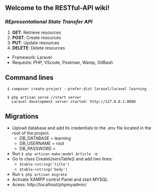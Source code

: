 ##  **Welcome to the RESTful-API wiki!**

### *REpresentational State Transfer API*
 1. **GET**: Retrieve resources
 1. **POST**: Create resources
 1. **PUT**: Update resources
 1. **DELETE**: Delete resources

* Framework: Laravel 
* Requests: PHP, VScode, Postman, Wamp, GitBash 

## Command lines
   <pre><code> $ composer create-project --prefer-dist laravel/laravel learning </code></pre>
   <pre><code> $ php artisan serve //start server
   Laravel development server started: http://127.0.0.1:8000 </code></pre>
## Migrations
* Upload database and add its credentials to the .env file located in the root of the project.
  * DB_DATABASE = learning
  * DB_USERNAME = root
  * DB_PASSWORD =  <empty>
* Run `$ php artisan make:model Article -m`
* Go to class CreateUsersTable() and add two lines:
  *  `$table->string('title')`
  *  `$table->string('body')`
* Run `$ php artisan migrate`
* Activate XAMPP control Panel and start MYSQL
* Acess: http://localhost/phpmyadmin/

